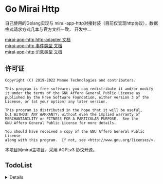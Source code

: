 # Go Mirai Http

自己使用的Golang实现与 mirai-app-http对接封装（目前仅实现http协议），数据格式请求方式几本与官方文档一致， 开发中...

[mirai-app-http http-adapter 文档](https://docs.mirai.mamoe.net/mirai-api-http/adapter/HttpAdapter.html#http-adapter)  
[mirai-app-http 事件类型 文档](https://docs.mirai.mamoe.net/mirai-api-http/api/EventType.html#%E7%9B%AE%E5%BD%95)  
[mirai-app-http 消息类型 文档](https://docs.mirai.mamoe.net/mirai-api-http/api/MessageType.html#%E6%B6%88%E6%81%AF%E9%93%BE%E7%B1%BB%E5%9E%8B)  

## 许可证
```
Copyright (C) 2019-2022 Mamoe Technologies and contributors.

This program is free software: you can redistribute it and/or modify
it under the terms of the GNU Affero General Public License as
published by the Free Software Foundation, either version 3 of the
License, or (at your option) any later version.

This program is distributed in the hope that it will be useful,
but WITHOUT ANY WARRANTY; without even the implied warranty of
MERCHANTABILITY or FITNESS FOR A PARTICULAR PURPOSE.  See the
GNU Affero General Public License for more details.

You should have received a copy of the GNU Affero General Public License
along with this program.  If not, see <http://www.gnu.org/licenses/>.
```
本项目同mirai主项目，采用 AGPLv3 协议开源。


## TodoList
<details>
 
### 认证与会话
 - [x] 认证
 - [x] 绑定
 - [x] 释放

### 接收消息与事件
 - [x] 查看队列大小
 - [x] 获取队列头部
 - [x] 获取队列尾部
 - [x] 查看队列头部
 - [x] 查看队列尾部
 - [x] 所有消息与事件数据结构体
### 获取插件信息
 - [ ] 获取插件信息
### 缓存操作
 - [ ] 通过messageId获取消息
### 获取账号信息
 - [ ] 获取好友列表
 - [ ] 获取群列表
 - [ ] 获取群成员列表
 - [ ] 获取Bot资料
 - [ ] 获取好友资料
 - [ ] 获取群成员资料
 - [ ] 获取QQ用户资料
### 消息发送与撤回
 - [ ] 发送好友消息
 - [ ] 发送群消息
 - [ ] 发送临时会话消息
 - [ ] 发送头像戳一戳消息
 - [ ] 撤回消息
### 文件操作
 - [ ] 查看文件列表
 - [ ] 获取文件信息
 - [ ] 创建文件夹
 - [ ] 删除文件
 - [ ] 移动文件
 - [ ] 重命名文件
### 多媒体内容上传
 - [ ] 图片文件上传
 - [ ] 语音文件上传
 - [ ] 群文件上传
### 账号管理
 - [ ] 删除好友
### 群管理
 - [ ] 禁言群成员
 - [ ] 解除群成员禁言
 - [ ] 移除群成员
 - [ ] 退出群聊
 - [ ] 全体禁言
 - [ ] 解除全体禁言
 - [ ] 设置群精华消息
 - [ ] 获取群设置
 - [ ] 修改群设置
 - [ ] 获取群员设置
 - [ ] 修改群员设置
 - [ ] 修改群员管理员
### 群公告
 - [ ] 获取群公告
 - [ ] 发布群公告
 - [ ] 删除群公告
### 事件处理
 - [ ] 添加好友申请
 - [ ] 用户入群申请
 - [ ] Bot被邀请入群申请
 
 <、details>
